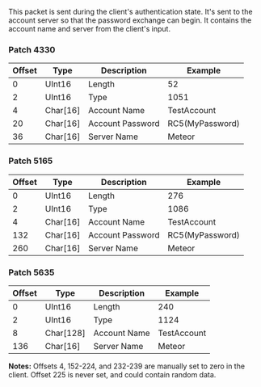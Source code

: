 This packet is sent during the client's authentication state. It's sent to the account server so that the password exchange can begin. It contains the account name and server from the client's input.

### Patch 4330

| Offset | Type | Description | Example |
| -------- | -------- | -------- | -------- |
| 0 | UInt16 | Length | 52 |
| 2 | UInt16 | Type | 1051 |
| 4 | Char[16] | Account Name | TestAccount |
| 20 | Char[16] | Account Password | RC5(MyPassword) |
| 36 | Char[16] | Server Name | Meteor |

### Patch 5165

| Offset | Type | Description | Example |
| -------- | -------- | -------- | -------- |
| 0 | UInt16 | Length | 276 |
| 2 | UInt16 | Type | 1086 |
| 4 | Char[16] | Account Name | TestAccount |
| 132 | Char[16] | Account Password | RC5(MyPassword) |
| 260 | Char[16] | Server Name | Meteor |

### Patch 5635

| Offset | Type | Description | Example |
| -------- | -------- | -------- | -------- |
| 0 | UInt16 | Length | 240 |
| 2 | UInt16 | Type | 1124 |
| 8 | Char[128] | Account Name | TestAccount |
| 136 | Char[16] | Server Name | Meteor |

**Notes:** Offsets 4, 152-224, and 232-239 are manually set to zero in the client. Offset 225 is never set, and could contain random data.
